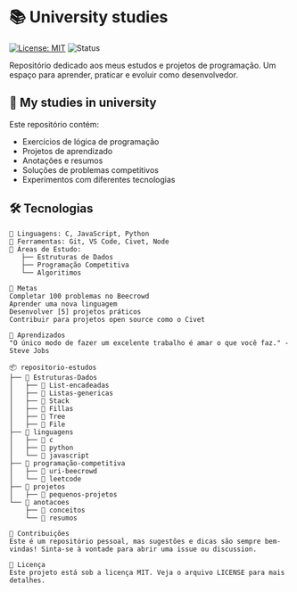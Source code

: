 # 📚 University studies

[![License: MIT](https://img.shields.io/badge/License-MIT-blue.svg)](https://opensource.org/licenses/MIT)
![Status](https://img.shields.io/badge/Status-Em%20Desenvolvimento-brightgreen)

Repositório dedicado aos meus estudos e projetos de programação. Um espaço para aprender, praticar e evoluir como desenvolvedor.

## 🎯 My studies in university

Este repositório contém:
- Exercícios de lógica de programação
- Projetos de aprendizado
- Anotações e resumos
- Soluções de problemas competitivos
- Experimentos com diferentes tecnologias

## 🛠️ Tecnologias

```text
📌 Linguagens: C, JavaScript, Python
📌 Ferramentas: Git, VS Code, Civet, Node
📌 Áreas de Estudo: 
   ├── Estruturas de Dados
   ├── Programação Competitiva
   └── Algoritimos

🎯 Metas
Completar 100 problemas no Beecrowd
Aprender uma nova linguagem
Desenvolver [5] projetos práticos
Contribuir para projetos open source como o Civet

📝 Aprendizados
"O único modo de fazer um excelente trabalho é amar o que você faz." - Steve Jobs

📦 repositorio-estudos
├── 📂 Estruturas-Dados
│   ├── 📂 List-encadeadas
│   ├── 📂 Listas-genericas
│   ├── 📂 Stack
│   ├── 📂 Fillas
│   ├── 📂 Tree
│   ├── 📂 File
├── 📂 linguagens
│   ├── 📂 c
│   ├── 📂 python
│   └── 📂 javascript
├── 📂 programação-competitiva
│   ├── 📂 uri-beecrowd
│   └── 📂 leetcode
├── 📂 projetos
│   ├── 📂 pequenos-projetos
└── 📂 anotacoes
    ├── 📂 conceitos
    └── 📂 resumos

🤝 Contribuições
Este é um repositório pessoal, mas sugestões e dicas são sempre bem-vindas! Sinta-se à vontade para abrir uma issue ou discussion.

📜 Licença
Este projeto está sob a licença MIT. Veja o arquivo LICENSE para mais detalhes.


